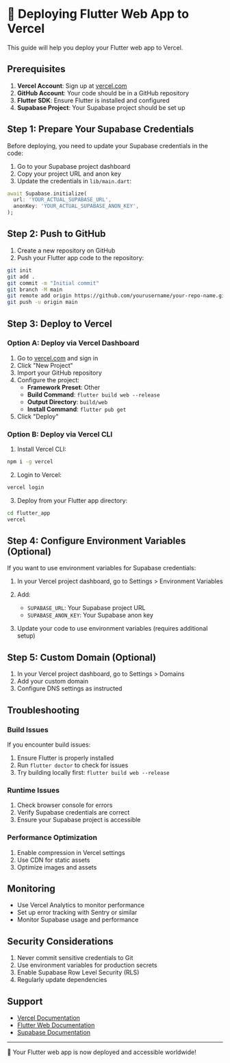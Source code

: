 # 🚀 Deploying Flutter Web App to Vercel

This guide will help you deploy your Flutter web app to Vercel.

## Prerequisites

1. **Vercel Account**: Sign up at [vercel.com](https://vercel.com)
2. **GitHub Account**: Your code should be in a GitHub repository
3. **Flutter SDK**: Ensure Flutter is installed and configured
4. **Supabase Project**: Your Supabase project should be set up

## Step 1: Prepare Your Supabase Credentials

Before deploying, you need to update your Supabase credentials in the code:

1. Go to your Supabase project dashboard
2. Copy your project URL and anon key
3. Update the credentials in `lib/main.dart`:

```dart
await Supabase.initialize(
  url: 'YOUR_ACTUAL_SUPABASE_URL',
  anonKey: 'YOUR_ACTUAL_SUPABASE_ANON_KEY',
);
```

## Step 2: Push to GitHub

1. Create a new repository on GitHub
2. Push your Flutter app code to the repository:

```bash
git init
git add .
git commit -m "Initial commit"
git branch -M main
git remote add origin https://github.com/yourusername/your-repo-name.git
git push -u origin main
```

## Step 3: Deploy to Vercel

### Option A: Deploy via Vercel Dashboard

1. Go to [vercel.com](https://vercel.com) and sign in
2. Click "New Project"
3. Import your GitHub repository
4. Configure the project:
   - **Framework Preset**: Other
   - **Build Command**: `flutter build web --release`
   - **Output Directory**: `build/web`
   - **Install Command**: `flutter pub get`
5. Click "Deploy"

### Option B: Deploy via Vercel CLI

1. Install Vercel CLI:
```bash
npm i -g vercel
```

2. Login to Vercel:
```bash
vercel login
```

3. Deploy from your Flutter app directory:
```bash
cd flutter_app
vercel
```

## Step 4: Configure Environment Variables (Optional)

If you want to use environment variables for Supabase credentials:

1. In your Vercel project dashboard, go to Settings > Environment Variables
2. Add:
   - `SUPABASE_URL`: Your Supabase project URL
   - `SUPABASE_ANON_KEY`: Your Supabase anon key

3. Update your code to use environment variables (requires additional setup)

## Step 5: Custom Domain (Optional)

1. In your Vercel project dashboard, go to Settings > Domains
2. Add your custom domain
3. Configure DNS settings as instructed

## Troubleshooting

### Build Issues

If you encounter build issues:

1. Ensure Flutter is properly installed
2. Run `flutter doctor` to check for issues
3. Try building locally first: `flutter build web --release`

### Runtime Issues

1. Check browser console for errors
2. Verify Supabase credentials are correct
3. Ensure your Supabase project is accessible

### Performance Optimization

1. Enable compression in Vercel settings
2. Use CDN for static assets
3. Optimize images and assets

## Monitoring

- Use Vercel Analytics to monitor performance
- Set up error tracking with Sentry or similar
- Monitor Supabase usage and performance

## Security Considerations

1. Never commit sensitive credentials to Git
2. Use environment variables for production secrets
3. Enable Supabase Row Level Security (RLS)
4. Regularly update dependencies

## Support

- [Vercel Documentation](https://vercel.com/docs)
- [Flutter Web Documentation](https://flutter.dev/web)
- [Supabase Documentation](https://supabase.com/docs)

---

🎉 Your Flutter web app is now deployed and accessible worldwide!
